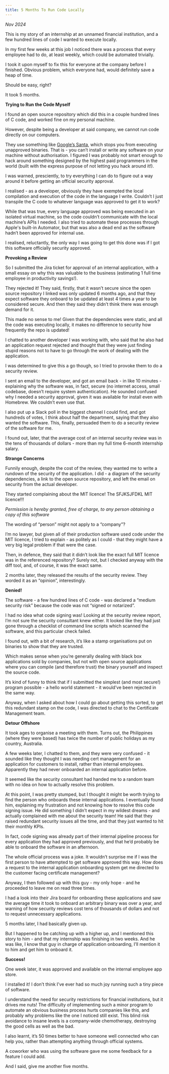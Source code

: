 ```yaml
---
title: 5 Months To Run Code Locally
---
```


_Nov 2024_

This is my story of an internship at an unnamed financial institution, and a few hundred lines of code I wanted to execute locally.

In my first few weeks at this job I noticed there was a process that every employee had to do, at least weekly, which could be automated trivially.

I took it upon myself to fix this for everyone at the company before I finished. Obvious problem, which everyone had, would definitely save a heap of time.

Should be easy, right?

It took 5 months.

**Trying to Run the Code Myself**

I found an open source repository which did this in a couple hundred lines of C code, and worked fine on my personal machine.

However, despite being a developer at said company, we cannot run code directly on our computers.

They use something like [Google’s Santa](https://github.com/google/santa), which stops you from executing unapproved binaries. That is - you can’t install or write any software on your machine without authorisation. I figured I was probably not smart enough to hack around something designed by the highest paid programmers in the world (built with the express purpose of not letting you hack around it!).

I was warned, presciently, to try everything I can do to figure out a way around it before getting an official security approval.

I realised - as a developer, obviously they have exempted the local compilation and execution of the code in the language I write. Couldn’t I just transpile the C code to whatever language was approved to get it to work?

While that was true, every language approved was being executed in an isolated virtual machine, so the code couldn’t communicate with the local machine’s APIs I needed. I also tried to automate these processes through Apple's built-in Automator, but that was also a dead end as the software hadn’t been approved for internal use.

I realised, reluctantly, the only way I was going to get this done was if I got this software officially security approved.

**Provoking a Review**

So I submitted the Jira ticket for approval of an internal application, with a small essay on why this was valuable to the business (estimating 1 full time employee in productivity savings!).

They rejected it! They said, firstly, that it wasn’t secure since the open source repository I linked was only updated 6 months ago, and that they expect software they onboard to be updated at least 4 times a year to be considered secure. And then they said they didn’t think there was enough demand for it.

This made no sense to me! Given that the dependencies were static, and all the code was executing locally, it makes no difference to security how frequently the repo is updated!

I chatted to another developer I was working with, who said that he also had an application request rejected and thought that they were just finding stupid reasons not to have to go through the work of dealing with the application.

I was determined to give this a go though, so I tried to provoke them to do a security review.

I sent an email to the developer, and got an email back - in like 10 minutes - explaining why the software was, in fact, secure (no internet access, small codebase, doesn’t require system authentication). He sounded confused why I needed a security approval, given it was available for install even with Homebrew. We couldn’t even use that.

I also put up a Slack poll in the biggest channel I could find, and got hundreds of votes, I think about half the department, saying that they also wanted the software. This, finally, persuaded them to do a security review of the software for me.

I found out, later, that the average cost of an internal security review was in the tens of thousands of dollars - more than my full time 6-month internship salary.

**Strange Concerns**

Funnily enough, despite the cost of the review, they wanted me to write a rundown of the security of the application. I did - a diagram of the security dependencies, a link to the open source repository, and left the email on security from the actual developer.

They started complaining about the MIT licence! The SFJKSJFDKL MIT licence!!!

_Permission is hereby granted, free of charge, to any person obtaining a copy of this software_

The wording of “person” might not apply to a “company”?

I’m no lawyer, but given all of their production software used code under the MIT licence, I tried to explain - as politely as I could - that they might have a very big legal problem if that were the case.

Then, in defence, they said that it didn’t look like the exact full MIT licence was in the referenced repository? Surely not, but I checked anyway with the diff tool, and, of course, it was the exact same.

2 months later, they released the results of the security review. They worded it as an “opinion”, interestingly.

**Denied!**

The software - a few hundred lines of C code - was declared a “medium security risk” because the code was not “signed or notarized”.

I had no idea what code signing was! Looking at the security review report, I’m not sure the security consultant knew either. It looked like they had just gone through a checklist of command line scripts which scanned the software, and this particular check failed.

I found out, with a bit of research, it’s like a stamp organisations put on binaries to show that they are trusted.

Which makes sense when you’re generally dealing with black box applications sold by companies, but not with open source applications where you can compile (and therefore trust) the binary yourself and inspect the source code.

It’s kind of funny to think that if I submitted the simplest (and most secure!) program possible - a hello world statement - it would’ve been rejected in the same way.

Anyway, when I asked about how I could go about getting this sorted, to get this redundant stamp on the code, I was directed to chat to the Certificate Management team.

**Detour Offshore**

It took ages to organise a meeting with them. Turns out, the Philippines (where they were based) has twice the number of public holidays as my country, Australia.

A few weeks later, I chatted to them, and they were very confused - it sounded like they thought I was needing cert management for an application for customers to install, rather than internal employees. Apparently they had never onboarded an internal application before.

It seemed like the security consultant had handed me to a random team with no idea on how to actually resolve this problem.

At this point, I was pretty stumped, but I thought it might be worth trying to find the person who onboards these internal applications. I eventually found him, explaining my frustration and not knowing how to resolve this code signing issue. He did something I didn’t expect in my wildest dreams - and actually complained with me about the security team! He said that they raised redundant security issues all the time, and that they just wanted to hit their monthly KPIs.

In fact, code signing was already part of their internal pipeline process for every application they had approved previously, and that he’d probably be able to onboard the software in an afternoon.

The whole official process was a joke. It wouldn’t surprise me if I was the first person to have attempted to get software approved this way. How does a request to the internal application onboarding system get me directed to the customer facing certificate management?

Anyway, I then followed up with this guy - my only hope - and he proceeded to leave me on read three times.

I had a look into their Jira board for onboarding these applications and saw the average time it took to onboard an arbitrary binary was over a year, and warning of how security reviews cost tens of thousands of dollars and not to request unnecessary applications.

5 months later, I had basically given up.

But I happened to be catching up with a higher up, and I mentioned this story to him - and that my internship was finishing in two weeks. And he was like, I know that guy in charge of application onboarding, I’ll mention it to him and get him to onboard it.

**Success!**

One week later, it was approved and available on the internal employee app store.

I installed it! I don’t think I’ve ever had so much joy running such a tiny piece of software.

I understand the need for security restrictions for financial institutions, but it drives me nuts! The difficulty of implementing such a minor program to automate an obvious business process hurts companies like this, and probably why problems like the one I noticed still exist. This blind risk avoidance to insane levels is a company-wide chemotherapy, destroying the good cells as well as the bad.

I also learnt, it’s 50 times better to have someone well connected who can help you, rather than attempting anything through official systems.

A coworker who was using the software gave me some feedback for a feature I could add.

And I said, give me another five months.
